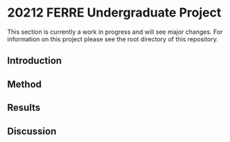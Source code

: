 # 20212 FERRE Undergraduate Project

This section is currently a work in progress and will see major changes. For information on this project please see the root directory of this repository.

## Introduction

## Method

## Results

## Discussion
